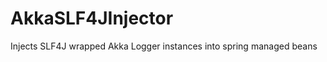 AkkaSLF4JInjector
=================

Injects SLF4J wrapped Akka Logger instances into spring managed beans